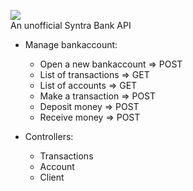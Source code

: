 ![](https://i.imgur.com/9uYcjk4.png)  
An unofficial Syntra Bank API 

- Manage bankaccount:
  - Open a new bankaccount => POST
  - List of transactions => GET
  - List of accounts => GET
  - Make a transaction => POST
  - Deposit money => POST
  - Receive money => POST
  
- Controllers:
  - Transactions
  - Account
  - Client
